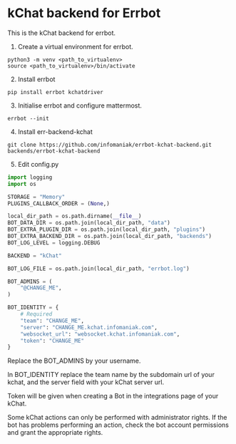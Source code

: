 # kChat backend for Errbot

This is the kChat backend for errbot.

1. Create a virtual environment for errbot.

```shell
python3 -m venv <path_to_virtualenv>
source <path_to_virtualenv>/bin/activate
```

2. Install errbot

```shell
pip install errbot kchatdriver
```

3. Initialise errbot and configure mattermost.

```shell
errbot --init
```

4. Install err-backend-kchat

```shell
git clone https://github.com/infomaniak/errbot-kchat-backend.git backends/errbot-kchat-backend
```

5. Edit config.py

```python
import logging
import os

STORAGE = "Memory"
PLUGINS_CALLBACK_ORDER = (None,)

local_dir_path = os.path.dirname(__file__)
BOT_DATA_DIR = os.path.join(local_dir_path, "data")
BOT_EXTRA_PLUGIN_DIR = os.path.join(local_dir_path, "plugins")
BOT_EXTRA_BACKEND_DIR = os.path.join(local_dir_path, "backends")
BOT_LOG_LEVEL = logging.DEBUG

BACKEND = "kChat"

BOT_LOG_FILE = os.path.join(local_dir_path, "errbot.log")

BOT_ADMINS = (
    "@CHANGE_ME",
)

BOT_IDENTITY = {
    # Required
    "team": "CHANGE_ME",
    "server": "CHANGE_ME.kchat.infomaniak.com",
    "websocket_url": "websocket.kchat.infomaniak.com",
    "token": "CHANGE_ME"
}
```

Replace the BOT_ADMINS by your username.

In BOT_IDENTITY replace the team name by the subdomain url of your kchat, and the server field with your kChat server url.

Token will be given when creating a Bot in the integrations page of your kChat.

Some kChat actions can only be performed with administrator rights. If the bot has problems performing an action, check the bot account permissions and grant the appropriate rights.